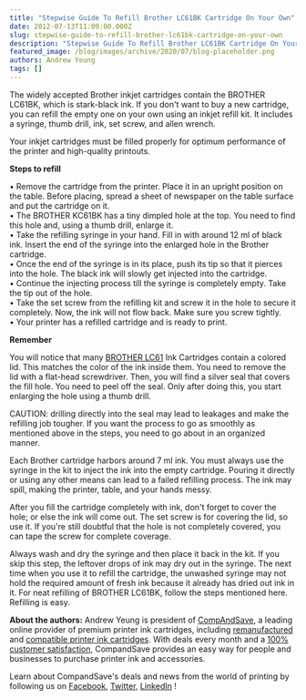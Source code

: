 ```yaml
---
title: "Stepwise Guide To Refill Brother LC61BK Cartridge On Your Own"
date: 2012-07-13T11:09:00.000Z
slug: stepwise-guide-to-refill-brother-lc61bk-cartridge-on-your-own
description: "Stepwise Guide To Refill Brother LC61BK Cartridge On Your Own"
featured_image: /blog/images/archive/2020/07/blog-placeholder.png
authors: Andrew Yeung
tags: []
---
```


The widely accepted Brother inkjet cartridges contain the BROTHER LC61BK, which is stark-black ink. If you don't want to buy a new cartridge, you can refill the empty one on your own using an inkjet refill kit. It includes a syringe, thumb drill, ink, set screw, and allen wrench.

Your inkjet cartridges must be filled properly for optimum performance of the printer and high-quality printouts.

**Steps to refill**

• Remove the cartridge from the printer. Place it in an upright position on the table. Before placing, spread a sheet of newspaper on the table surface and put the cartridge on it.  
• The BROTHER KC61BK has a tiny dimpled hole at the top. You need to find this hole and, using a thumb drill, enlarge it.  
• Take the refilling syringe in your hand. Fill in with around 12 ml of black ink. Insert the end of the syringe into the enlarged hole in the Brother cartridge.  
• Once the end of the syringe is in its place, push its tip so that it pierces into the hole. The black ink will slowly get injected into the cartridge.  
• Continue the injecting process till the syringe is completely empty. Take the tip out of the hole.  
• Take the set screw from the refilling kit and screw it in the hole to secure it completely. Now, the ink will not flow back. Make sure you screw tightly.  
• Your printer has a refilled cartridge and is ready to print.

**Remember**

You will notice that many [BROTHER LC61](https://www.compandsave.com/brother/lc61-ink-cartridges/lc61-10-combo) Ink Cartridges contain a colored lid. This matches the color of the ink inside them. You need to remove the lid with a flat-head screwdriver. Then, you will find a silver seal that covers the fill hole. You need to peel off the seal. Only after doing this, you start enlarging the hole using a thumb drill.

CAUTION: drilling directly into the seal may lead to leakages and make the refilling job tougher. If you want the process to go as smoothly as mentioned above in the steps, you need to go about in an organized manner.

Each Brother cartridge harbors around 7 ml ink. You must always use the syringe in the kit to inject the ink into the empty cartridge. Pouring it directly or using any other means can lead to a failed refilling process. The ink may spill, making the printer, table, and your hands messy.

After you fill the cartridge completely with ink, don't forget to cover the hole; or else the ink will come out. The set screw is for covering the lid, so use it. If you're still doubtful that the hole is not completely covered, you can tape the screw for complete coverage.

Always wash and dry the syringe and then place it back in the kit. If you skip this step, the leftover drops of ink may dry out in the syringe. The next time when you use it to refill the cartridge, the unwashed syringe may not hold the required amount of fresh ink because it already has dried out ink in it. For neat refilling of BROTHER LC61BK, follow the steps mentioned here. Refilling is easy.

  
**About the authors:** Andrew Yeung is president of [CompAndSave](https://www.compandsave.com/), a leading online provider of premium printer ink cartridges, including [remanufactured](https://www.compandsave.com/help) and [compatible printer ink cartridges](https://www.compandsave.com/help). With deals every month and a [100% customer satisfaction](https://www.compandsave.com/help), CompandSave provides an easy way for people and businesses to purchase printer ink and accessories.

Learn about CompandSave's deals and news from the world of printing by following us on [Facebook](https://www.facebook.com/compandsave.ink), [Twitter](https://twitter.com/compandsave), [LinkedIn](https://www.linkedin.com) !